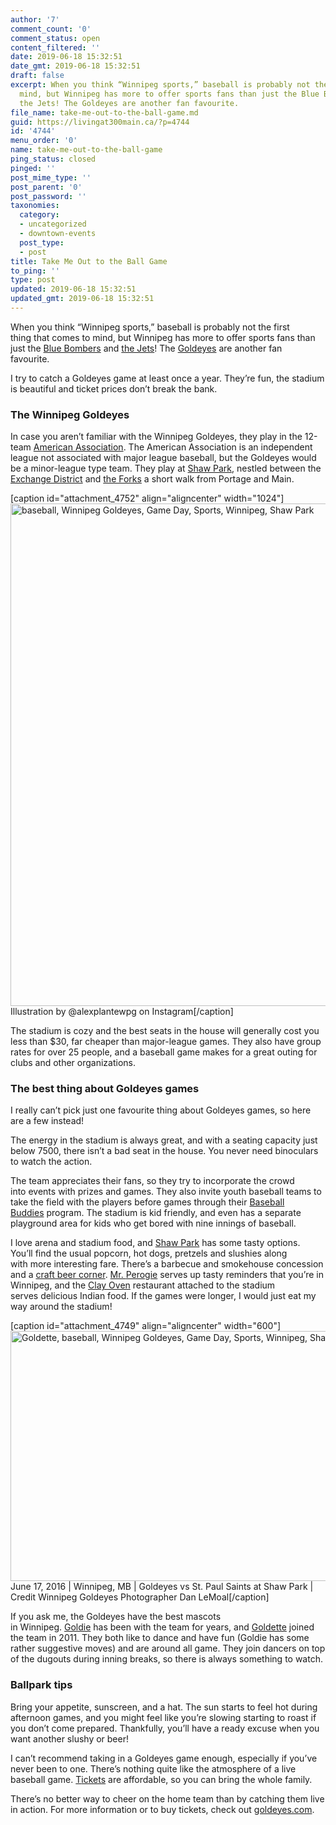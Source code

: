 ```yaml
---
author: '7'
comment_count: '0'
comment_status: open
content_filtered: ''
date: 2019-06-18 15:32:51
date_gmt: 2019-06-18 15:32:51
draft: false
excerpt: When you think “Winnipeg sports,” baseball is probably not the first thing that comes to
  mind, but Winnipeg has more to offer sports fans than just the Blue Bombers and
  the Jets! The Goldeyes are another fan favourite.  
file_name: take-me-out-to-the-ball-game.md
guid: https://livingat300main.ca/?p=4744
id: '4744'
menu_order: '0'
name: take-me-out-to-the-ball-game
ping_status: closed
pinged: ''
post_mime_type: ''
post_parent: '0'
post_password: ''
taxonomies:
  category:
  - uncategorized
  - downtown-events
  post_type:
  - post
title: Take Me Out to the Ball Game
to_ping: ''
type: post
updated: 2019-06-18 15:32:51
updated_gmt: 2019-06-18 15:32:51
---
```

<span data-contrast="auto">When </span><span data-contrast="auto">you</span><span data-contrast="auto"> think</span><span data-contrast="auto"> “Winnipeg sports,”</span><span data-contrast="auto"> </span><span data-contrast="auto">baseball is </span><span data-contrast="auto">probably not the first thing </span><span data-contrast="auto">that </span><span data-contrast="auto">come</span><span data-contrast="auto">s</span><span data-contrast="auto"> to mind</span><span data-contrast="auto">, but </span><span data-contrast="auto">Winnipeg has more to offer sports fans than just the <a href="https://www.bluebombers.com/">Blue Bombers</a> and <a href="https://www.nhl.com/jets">the Jets</a></span><span data-contrast="auto">! The </span><a href="https://goldeyes.com/"><span data-contrast="none">Gold</span><span data-contrast="none">eyes</span></a><span data-contrast="auto"> </span><span data-contrast="auto">are another fan favourite. </span><span data-ccp-props="{}"> </span>

<span data-contrast="auto">I try to catch a Goldeyes game at least once a year. They’re fun, </span><span data-contrast="auto">the stadium is beautiful</span><span data-contrast="auto"> and ticket prices don’t break the bank. </span><span data-ccp-props="{}"> </span>
<h3>The Winnipeg Goldeyes</h3>
<span data-contrast="auto">In case you aren’t familiar with the</span><span data-contrast="auto"> Winnipeg</span><span data-contrast="auto"> </span><span data-contrast="auto">Goldeyes</span><span data-contrast="auto">, they play in the 12-team <a href="https://www.americanassociationbaseball.com/">American Association</a>. </span><span data-contrast="auto">The American Association is an </span><span data-contrast="auto">independent league not associated with major league baseball</span><span data-contrast="auto">, but the Goldeyes </span><span data-contrast="auto">would be a minor-league type team. They play at </span><a href="https://goldeyes.com/shawpark/"><span data-contrast="none">Shaw Park</span></a><span data-contrast="auto">,</span><span data-contrast="auto"> nestled between the <a href="https://exchangedistrict.org/">Exchange District</a> and <a href="https://www.theforks.com/">the Forks</a></span><span data-contrast="auto"> </span><span data-contrast="auto">a short walk from Portage and Main.</span>

[caption id="attachment_4752" align="aligncenter" width="1024"]<a href="https://www.instagram.com/p/Bw2EQF_gYnZ/"><img class="size-large wp-image-4752" src="https://livingat300main.ca/wp-content/uploads/2019/06/by-alexplantewpg-1024x804.jpg" alt="baseball, Winnipeg Goldeyes, Game Day, Sports, Winnipeg, Shaw Park" width="1024" height="804" /></a> Illustration by @alexplantewpg on Instagram[/caption]

<span data-contrast="auto">The stadium is </span><span data-contrast="auto">cozy</span><span data-contrast="auto"> and the best seats in the house will generally cost you less than $30, far cheaper than major</span><span data-contrast="auto">-</span><span data-contrast="auto">league </span><span data-contrast="auto">games</span><span data-contrast="auto">. They also have group rates for over 25 people, </span><span data-contrast="auto">and a baseball game makes for a great outing </span><span data-contrast="auto">for clubs and other organizations.</span><span data-contrast="auto"> </span><span data-ccp-props="{}"> </span>
<h3>The best thing about Goldeyes games</h3>
<span data-contrast="auto">I really </span><span data-contrast="auto">can’t </span><span data-contrast="auto">pick just one </span><span data-contrast="auto">favourite thing </span><span data-contrast="auto">about Goldeyes games, </span><span data-contrast="auto">so</span><span data-contrast="auto"> here are a few</span><span data-contrast="auto"> instead</span><span data-contrast="auto">!</span><span data-ccp-props="{}"> </span>

<span data-contrast="auto">The </span><span data-contrast="auto">energy in the stadium is always great, </span><span data-contrast="auto">and with a seating capacity just below 7500, there isn’t a bad seat in the house. You never need binoculars to watch the action.</span><span data-ccp-props="{}"> </span>

<span data-contrast="auto">The team appreciates their fans, so they try to incorporate the crowd into </span><span data-contrast="auto">events</span><span data-contrast="auto"> with prizes</span><span data-contrast="auto"> and</span><span data-contrast="auto"> games</span><span data-contrast="auto">. They </span><span data-contrast="auto">also invite </span><span data-contrast="auto">youth baseball teams to take the field with the players</span><span data-contrast="auto"> before games</span><span data-contrast="auto"> through their </span><a href="https://goldeyes.com/baseballbuddies/"><span data-contrast="none">Baseball Buddies</span></a><span data-contrast="auto"> program</span><span data-contrast="auto">. The</span><span data-contrast="auto"> stadium is </span><span data-contrast="auto">kid friendly, and even has a </span><span data-contrast="auto">separate playground area</span><span data-contrast="auto"> for kids who get</span><span data-contrast="auto"> bored with nine innings of baseball. </span><span data-ccp-props="{}"> </span>

<span data-contrast="auto">I love arena and stadium food, and <a href="https://goldeyes.com/shawpark/">Shaw Park</a> has some </span><span data-contrast="auto">tasty</span><span data-contrast="auto"> options. You</span><span data-contrast="auto">’ll </span><span data-contrast="auto">find the </span><span data-contrast="auto">usual </span><span data-contrast="auto">popcorn, hot dogs, pretzels and slushies </span><span data-contrast="auto">along with </span><span data-contrast="auto">more interesting fare. There’s a barbecue</span><span data-contrast="auto"> and smokehouse concession and a </span><a href="https://goldeyes.com/craftbeercorner/"><span data-contrast="none">craft beer corner</span></a><span data-contrast="auto">. </span><a href="https://www.facebook.com/MrPerogie/"><span data-contrast="auto">Mr. </span><span data-contrast="auto">Perogie</span></a><span data-contrast="auto"> serves up</span><span data-contrast="auto"> tasty reminders </span><span data-contrast="auto">that you’re in Winnipeg, and t</span><span data-contrast="auto">he </span><span data-contrast="auto"><a href="https://www.clayoven.ca/">Clay Oven</a> restaurant attached to the stadium serves</span><span data-contrast="auto"> delicious</span><span data-contrast="auto"> Indian </span><span data-contrast="auto">f</span><span data-contrast="auto">ood. </span><span data-contrast="auto">If the games were longer, I </span><span data-contrast="auto">would</span><span data-contrast="auto"> just eat my way around the stadium</span><span data-contrast="auto">!</span>

[caption id="attachment_4749" align="aligncenter" width="600"]<a href="https://goldeyes.com/community/mascots/"><img class="size-full wp-image-4749" src="https://livingat300main.ca/wp-content/uploads/2019/06/Goldette2017-600x400.jpg" alt="Goldette, baseball, Winnipeg Goldeyes, Game Day, Sports, Winnipeg, Shaw Park" width="600" height="400" /></a> June 17, 2016 | Winnipeg, MB | Goldeyes vs St. Paul Saints at Shaw Park | Credit Winnipeg Goldeyes Photographer Dan LeMoal[/caption]

<span data-contrast="auto">If you ask me, the</span><span data-contrast="auto"> Goldeyes have the best mascots in</span><span data-contrast="auto"> Winnipeg.</span><span data-contrast="auto"> <a href="https://goldeyes.com/community/mascots/">Goldie</a> </span><span data-contrast="auto">has</span><span data-contrast="auto"> been with the team for years, and </span><a href="https://goldeyes.com/community/mascots/"><span data-contrast="auto">Goldette</span></a><span data-contrast="auto"> joined the team in 2011. They both like to dance and have fun (Goldie has some rather suggestive moves) and are around all game. They </span><span data-contrast="auto">join </span><span data-contrast="auto">dancers on top of the dugouts during inning breaks, so there is always something to watch.</span><span data-ccp-props="{}"> </span>
<h3>Ballpark tips</h3>
<span data-contrast="auto">Bring your appetite, sunscreen, and a hat. </span><span data-contrast="auto">The sun starts to feel hot </span><span data-contrast="auto">during afternoon games, and </span><span data-contrast="auto">you might feel like you’re slowing starting to roast if you don’t come prepared.</span><span data-contrast="auto"> </span><span data-contrast="auto">Thankfully, </span><span data-contrast="auto">y</span><span data-contrast="auto">ou’ll have a ready excuse when you want another slushy or beer</span><span data-contrast="auto">!</span><span data-ccp-props="{}"> </span>

<span data-contrast="auto">I can’t recommend taking in a Goldeyes game </span><span data-contrast="auto">enough, especially </span><span data-contrast="auto">if you’ve never been to one. There’s nothing quite like the atmosphere of</span><span data-contrast="auto"> a live baseball game</span><span data-contrast="auto">.</span><span data-contrast="auto"> </span><a href="https://www.ticketmaster.ca/Winnipeg-Goldeyes-tickets/artist/891598"><span data-contrast="none">T</span><span data-contrast="none">ickets</span></a><span data-contrast="auto"> are </span><span data-contrast="auto">affordable</span><span data-contrast="auto">,</span><span data-contrast="auto"> so you can </span><span data-contrast="auto">bring the whole family.</span><span data-ccp-props="{}"> </span>

<span data-contrast="auto">There’s no better way to cheer on the home team than by catching them live in action. For more</span><span data-contrast="auto"> information or</span><span data-contrast="auto"> to buy tickets</span><span data-contrast="auto">, check out</span><span data-contrast="auto"> </span><a href="https://goldeyes.com/"><span data-contrast="none">goldeyes.com</span></a><span data-contrast="auto">.</span><span data-ccp-props="{}"> </span>